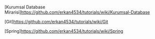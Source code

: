

[Kurumsal Database Mirarisi]https://github.com/erkan4534/tutorials/wiki/Kurumsal-Database

[Git]https://github.com/erkan4534/tutorials/wiki/Git

[Spring]https://github.com/erkan4534/tutorials/wiki/Spring



